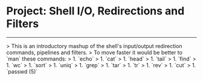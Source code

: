 # Project: Shell I/O, Redirections and Filters
<hr>
> This is an introductory mashup of the shell's input/output redirection commands, pipelines and filters.
> To move faster it would be better to `man` these commands:
> 1. `echo`
> 1. `cat`
> 1. `head`
> 1. `tail`
> 1. `find`
> 1. `wc`
> 1. `sort`
> 1. `uniq`
> 1. `grep`
> 1. `tar`
> 1. `tr`
> 1. `rev`
> 1. `cut`
> 1. `passwd (5)`
